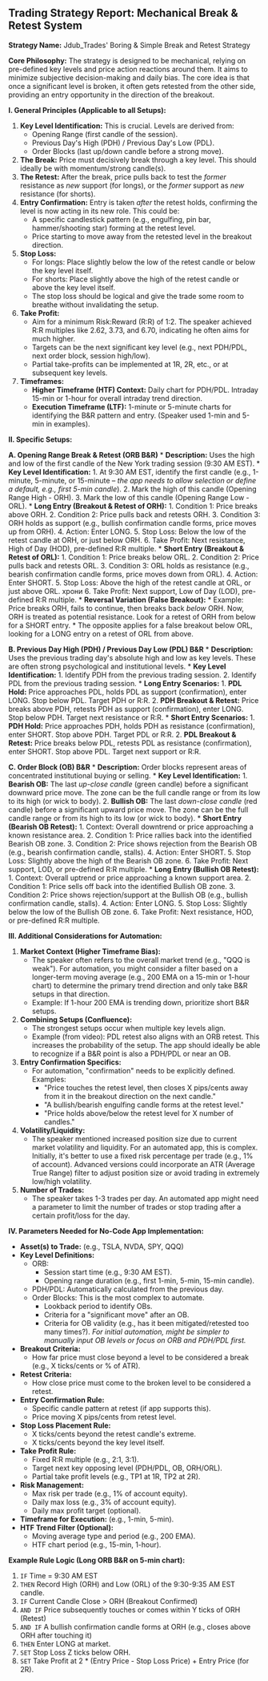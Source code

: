 ## Trading Strategy Report: Mechanical Break & Retest System

**Strategy Name:** Jdub_Trades' Boring & Simple Break and Retest Strategy

**Core Philosophy:**
The strategy is designed to be mechanical, relying on pre-defined key levels and price action reactions around them. It aims to minimize subjective decision-making and daily bias. The core idea is that once a significant level is broken, it often gets retested from the other side, providing an entry opportunity in the direction of the breakout.

**I. General Principles (Applicable to all Setups):**

1.  **Key Level Identification:** This is crucial. Levels are derived from:
    *   Opening Range (first candle of the session).
    *   Previous Day's High (PDH) / Previous Day's Low (PDL).
    *   Order Blocks (last up/down candle before a strong move).
2.  **The Break:** Price must decisively break through a key level. This should ideally be with momentum/strong candle(s).
3.  **The Retest:** After the break, price pulls back to test the *former* resistance as *new* support (for longs), or the *former* support as *new* resistance (for shorts).
4.  **Entry Confirmation:** Entry is taken *after* the retest holds, confirming the level is now acting in its new role. This could be:
    *   A specific candlestick pattern (e.g., engulfing, pin bar, hammer/shooting star) forming at the retest level.
    *   Price starting to move away from the retested level in the breakout direction.
5.  **Stop Loss:**
    *   For longs: Place slightly below the low of the retest candle or below the key level itself.
    *   For shorts: Place slightly above the high of the retest candle or above the key level itself.
    *   The stop loss should be logical and give the trade some room to breathe without invalidating the setup.
6.  **Take Profit:**
    *   Aim for a minimum Risk:Reward (R:R) of 1:2. The speaker achieved R:R multiples like 2.62, 3.73, and 6.70, indicating he often aims for much higher.
    *   Targets can be the next significant key level (e.g., next PDH/PDL, next order block, session high/low).
    *   Partial take-profits can be implemented at 1R, 2R, etc., or at subsequent key levels.
7.  **Timeframes:**
    *   **Higher Timeframe (HTF) Context:** Daily chart for PDH/PDL. Intraday 15-min or 1-hour for overall intraday trend direction.
    *   **Execution Timeframe (LTF):** 1-minute or 5-minute charts for identifying the B&R pattern and entry. (Speaker used 1-min and 5-min in examples).

**II. Specific Setups:**

**A. Opening Range Break & Retest (ORB B&R)**
    *   **Description:** Uses the high and low of the first candle of the New York trading session (9:30 AM EST).
    *   **Key Level Identification:**
        1.  At 9:30 AM EST, identify the first candle (e.g., 1-minute, 5-minute, or 15-minute – *the app needs to allow selection or define a default, e.g., first 5-min candle*).
        2.  Mark the high of this candle (Opening Range High - ORH).
        3.  Mark the low of this candle (Opening Range Low - ORL).
    *   **Long Entry (Breakout & Retest of ORH):**
        1.  Condition 1: Price breaks above ORH.
        2.  Condition 2: Price pulls back and retests ORH.
        3.  Condition 3: ORH holds as support (e.g., bullish confirmation candle forms, price moves up from ORH).
        4.  Action: Enter LONG.
        5.  Stop Loss: Below the low of the retest candle at ORH, or just below ORH.
        6.  Take Profit: Next resistance, High of Day (HOD), pre-defined R:R multiple.
    *   **Short Entry (Breakout & Retest of ORL):**
        1.  Condition 1: Price breaks below ORL.
        2.  Condition 2: Price pulls back and retests ORL.
        3.  Condition 3: ORL holds as resistance (e.g., bearish confirmation candle forms, price moves down from ORL).
        4.  Action: Enter SHORT.
        5.  Stop Loss: Above the high of the retest candle at ORL, or just above ORL.
 хрони
        6.  Take Profit: Next support, Low of Day (LOD), pre-defined R:R multiple.
    *   **Reversal Variation (False Breakout):**
        *   Example: Price breaks ORH, fails to continue, then breaks back *below* ORH. Now, ORH is treated as potential resistance. Look for a retest of ORH from below for a SHORT entry.
        *   The opposite applies for a false breakout below ORL, looking for a LONG entry on a retest of ORL from above.

**B. Previous Day High (PDH) / Previous Day Low (PDL) B&R**
    *   **Description:** Uses the previous trading day's absolute high and low as key levels. These are often strong psychological and institutional levels.
    *   **Key Level Identification:**
        1.  Identify PDH from the previous trading session.
        2.  Identify PDL from the previous trading session.
    *   **Long Entry Scenarios:**
        1.  **PDL Hold:** Price approaches PDL, holds PDL as support (confirmation), enter LONG. Stop below PDL. Target PDH or R:R.
        2.  **PDH Breakout & Retest:** Price breaks above PDH, retests PDH as support (confirmation), enter LONG. Stop below PDH. Target next resistance or R:R.
    *   **Short Entry Scenarios:**
        1.  **PDH Hold:** Price approaches PDH, holds PDH as resistance (confirmation), enter SHORT. Stop above PDH. Target PDL or R:R.
        2.  **PDL Breakout & Retest:** Price breaks below PDL, retests PDL as resistance (confirmation), enter SHORT. Stop above PDL. Target next support or R:R.

**C. Order Block (OB) B&R**
    *   **Description:** Order blocks represent areas of concentrated institutional buying or selling.
    *   **Key Level Identification:**
        1.  **Bearish OB:** The last *up-close candle* (green candle) before a significant downward price move. The zone can be the full candle range or from its low to its high (or wick to body).
        2.  **Bullish OB:** The last *down-close candle* (red candle) before a significant upward price move. The zone can be the full candle range or from its high to its low (or wick to body).
    *   **Short Entry (Bearish OB Retest):**
        1.  Context: Overall downtrend or price approaching a known resistance area.
        2.  Condition 1: Price rallies back into the identified Bearish OB zone.
        3.  Condition 2: Price shows rejection from the Bearish OB (e.g., bearish confirmation candle, stalls).
        4.  Action: Enter SHORT.
        5.  Stop Loss: Slightly above the high of the Bearish OB zone.
        6.  Take Profit: Next support, LOD, or pre-defined R:R multiple.
    *   **Long Entry (Bullish OB Retest):**
        1.  Context: Overall uptrend or price approaching a known support area.
        2.  Condition 1: Price sells off back into the identified Bullish OB zone.
        3.  Condition 2: Price shows rejection/support at the Bullish OB (e.g., bullish confirmation candle, stalls).
        4.  Action: Enter LONG.
        5.  Stop Loss: Slightly below the low of the Bullish OB zone.
        6.  Take Profit: Next resistance, HOD, or pre-defined R:R multiple.

**III. Additional Considerations for Automation:**

1.  **Market Context (Higher Timeframe Bias):**
    *   The speaker often refers to the overall market trend (e.g., "QQQ is weak"). For automation, you might consider a filter based on a longer-term moving average (e.g., 200 EMA on a 15-min or 1-hour chart) to determine the primary trend direction and only take B&R setups in that direction.
    *   Example: If 1-hour 200 EMA is trending down, prioritize short B&R setups.
2.  **Combining Setups (Confluence):**
    *   The strongest setups occur when multiple key levels align.
    *   Example (from video): PDL retest also aligns with an ORB retest. This increases the probability of the setup. The app should ideally be able to recognize if a B&R point is also a PDH/PDL or near an OB.
3.  **Entry Confirmation Specifics:**
    *   For automation, "confirmation" needs to be explicitly defined. Examples:
        *   "Price touches the retest level, then closes X pips/cents away from it in the breakout direction on the next candle."
        *   "A bullish/bearish engulfing candle forms at the retest level."
        *   "Price holds above/below the retest level for X number of candles."
4.  **Volatility/Liquidity:**
    *   The speaker mentioned increased position size due to current market volatility and liquidity. For an automated app, this is complex. Initially, it's better to use a fixed risk percentage per trade (e.g., 1% of account). Advanced versions could incorporate an ATR (Average True Range) filter to adjust position size or avoid trading in extremely low/high volatility.
5.  **Number of Trades:**
    *   The speaker takes 1-3 trades per day. An automated app might need a parameter to limit the number of trades or stop trading after a certain profit/loss for the day.

**IV. Parameters Needed for No-Code App Implementation:**

*   **Asset(s) to Trade:** (e.g., TSLA, NVDA, SPY, QQQ)
*   **Key Level Definitions:**
    *   ORB:
        *   Session start time (e.g., 9:30 AM EST).
        *   Opening range duration (e.g., first 1-min, 5-min, 15-min candle).
    *   PDH/PDL: Automatically calculated from the previous day.
    *   Order Blocks: This is the most complex to automate.
        *   Lookback period to identify OBs.
        *   Criteria for a "significant move" after an OB.
        *   Criteria for OB validity (e.g., has it been mitigated/retested too many times?). *For initial automation, might be simpler to manually input OB levels or focus on ORB and PDH/PDL first.*
*   **Breakout Criteria:**
    *   How far price must close beyond a level to be considered a break (e.g., X ticks/cents or % of ATR).
*   **Retest Criteria:**
    *   How close price must come to the broken level to be considered a retest.
*   **Entry Confirmation Rule:**
    *   Specific candle pattern at retest (if app supports this).
    *   Price moving X pips/cents from retest level.
*   **Stop Loss Placement Rule:**
    *   X ticks/cents beyond the retest candle's extreme.
    *   X ticks/cents beyond the key level itself.
*   **Take Profit Rule:**
    *   Fixed R:R multiple (e.g., 2:1, 3:1).
    *   Target next key opposing level (PDH/PDL, OB, ORH/ORL).
    *   Partial take profit levels (e.g., TP1 at 1R, TP2 at 2R).
*   **Risk Management:**
    *   Max risk per trade (e.g., 1% of account equity).
    *   Daily max loss (e.g., 3% of account equity).
    *   Daily max profit target (optional).
*   **Timeframe for Execution:** (e.g., 1-min, 5-min).
*   **HTF Trend Filter (Optional):**
    *   Moving average type and period (e.g., 200 EMA).
    *   HTF chart period (e.g., 15-min, 1-hour).

**Example Rule Logic (Long ORB B&R on 5-min chart):**

1.  `IF` Time = 9:30 AM EST
2.  `THEN` Record High (ORH) and Low (ORL) of the 9:30-9:35 AM EST candle.
3.  `IF` Current Candle Close > ORH (Breakout Confirmed)
4.  `AND IF` Price subsequently touches or comes within Y ticks of ORH (Retest)
5.  `AND IF` A bullish confirmation candle forms at ORH (e.g., closes above ORH after touching it)
6.  `THEN` Enter LONG at market.
7.  `SET` Stop Loss Z ticks below ORH.
8.  `SET` Take Profit at 2 * (Entry Price - Stop Loss Price) + Entry Price (for 2R).
